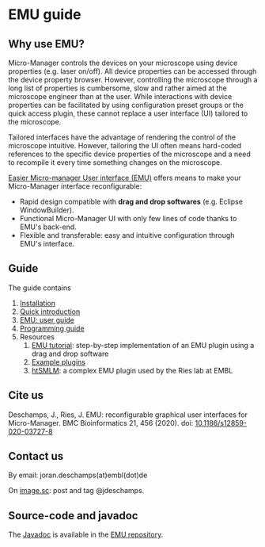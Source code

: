 # EMU guide

## Why use EMU?    <a name="why"></a>  

Micro-Manager controls the devices on your microscope using device properties (e.g. laser on/off). All device properties can be accessed through the device property browser. However, controlling the microscope through a long list of properties is cumbersome, slow and rather aimed at the microscope engineer than at the user. While interactions with device properties can be facilitated by using configuration preset groups or the quick access plugin, these cannot replace a user interface (UI) tailored to the microscope. 

Tailored interfaces have the advantage of rendering the control of the microscope intuitive. However, tailoring the UI often means hard-coded references to the specific device properties of the microscope and a need to recompile it every time something changes on the microscope.

[Easier Micro-manager User interface (EMU)]( https://github.com/jdeschamps/EMU ) offers means to make your Micro-Manager interface reconfigurable:

- Rapid design compatible with **drag and drop softwares** (e.g. Eclipse WindowBuilder).
- Functional Micro-Manager UI with only few lines of code thanks to EMU's back-end.
- Flexible and transferable: easy and intuitive configuration through EMU's interface.



## Guide <a name="guide"></a>  

The guide contains

1. [Installation](installation.md)
2. [Quick introduction](quickintro.md)
3. [EMU: user guide](userguide.md)
4. [Programming guide](programmingguide.md)
5. Resources
   1. [EMU tutorial](tutorial): step-by-step implementation of an EMU plugin using a drag and drop software
   2. [Example plugins](examples)
   3. [htSMLM]( https://github.com/jdeschamps/htSMLM ): a complex EMU plugin used by the Ries lab at EMBL

## Cite us

Deschamps, J., Ries, J. EMU: reconfigurable graphical user interfaces for Micro-Manager. BMC Bioinformatics 21, 456 (2020).
doi: [10.1186/s12859-020-03727-8](https://doi.org/10.1186/s12859-020-03727-8)

## Contact us

By email:  joran.deschamps(at)embl(dot)de

On [image.sc](https://forum.image.sc/): post and tag @jdeschamps.

## Source-code and javadoc<a name="resources"></a>  

The [Javadoc]( https://jdeschamps.github.io/EMU/) is available in the [EMU repository]( https://github.com/jdeschamps/EMU ).
